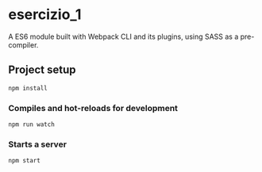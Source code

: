 # esercizio_1

A ES6 module built with Webpack CLI and its plugins, using SASS as a pre-compiler.  

## Project setup
```
npm install
```

### Compiles and hot-reloads for development
```
npm run watch
```

### Starts a server
```
npm start
```
